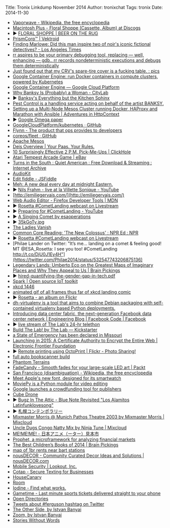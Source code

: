 Title:  Tronix Linkdump November 2014
Author: tronixchat
Tags:   tronix
Date:   2014-11-30

- [Vaporwave - Wikipedia, the free encyclopedia](https://en.wikipedia.org/wiki/Vaporwave)
- [Macintosh Plus - Floral Shoppe (Cassette, Album) at Discogs](http://www.discogs.com/Macintosh-Plus-Floral-Shoppe/release/3469351)
- <span class='embed_button'>&#9654;</span> [FLORAL SHOPPE | BEER ON THE RUG](http://beerontherug.bandcamp.com/album/floral-shoppe)
- [PrismCorp™ | Vektroid](http://vektroid.net)
- [Finding Marlowe: Did this man inspire two of noir's iconic fictional detectives?  - Los Angeles Times](http://graphics.latimes.com/finding-marlowe/)
- [rr aspires to be your primary debugging tool, replacing — well, enhancing — gdb.. rr records nondeterministic executions and debugs them deterministically](http://rr-project.org/)
- [Just found out that my CRV's spare-tire cover is a fucking table. : pics](https://pay.reddit.com/r/pics/comments/2lanwc/just_found_out_that_my_crvs_sparetire_cover_is_a/)
- [Google Container Engine: run Docker containers in compute clusters, powered by Kubernetes](http://googlecloudplatform.blogspot.com/2014/11/google-cloud-platform-live-introducing-container-engine-cloud-networking-and-much-more.html)
- [Google Container Engine — Google Cloud Platform](https://cloud.google.com/container-engine/)
- [Why Banksy Is (Probably) a Woman - CityLab](http://www.citylab.com/design/2014/11/why-banksy-is-probably-a-woman/382202/)
- <span class='embed_button'>&#9654;</span> [Banksy's Everything but the Kitchen Sphinx](http://cdn.theatlantic.com/assets/media/img/posts/2014/11/RTX14JYS/d90e28f0b.jpg)
- [Pest Control is a handling service acting on behalf of the artist BANKSY.](http://www.pestcontroloffice.com/)
- [Setting up a Multi-Node Mesos Cluster running Docker, HAProxy and Marathon with Ansible | Adventures in HttpContext](http://blog.michaelhamrah.com/2014/06/setting-up-a-multi-node-mesos-cluster-running-docker-haproxy-and-marathon-with-ansible/)
- <span class='embed_button'>&#9654;</span> [Google Omega paper](http://eurosys2013.tudos.org/wp-content/uploads/2013/paper/Schwarzkopf.pdf)
- [GoogleCloudPlatform/kubernetes · GitHub](https://github.com/GoogleCloudPlatform/kubernetes)
- [Flynn - The product that ops provides to developers](http://flynn.io)
- [coreos/fleet · GitHub](https://github.com/coreos/fleet)
- [Apache Mesos](http://mesos.apache.org/)
- [Deis Overview | Your Paas. Your Rules.](http://deis.io/overview/)
- [10 Surprisingly Effective 2 P.M. Pick-Me-Ups  | ClickHole](http://www.clickhole.com/article/10-surprisingly-effective-2-pm-pick-me-ups-1310)
- [Atari Tempest Arcade Game | eBay](http://www.ebay.com/itm/ATARI-TEMPEST-ARCADE-GAME-/181576830753?pt=LH_DefaultDomain_0&hash=item2a46d28f21)
- [Turns in the South : Quiet American : Free Download & Streaming : Internet Archive](https://archive.org/details/TurnsInTheSouth)
- [AudioKit](http://audiokit.io/)
- [Edit fiddle - JSFiddle](http://jsfiddle.net/thebeebs/NKtGM/1/)
- [Meh: A new deal every day at midnight Eastern.](https://meh.com/)
- <span class='embed_button'>&#9654;</span> [Nils Frahm - live at la Villette Sonique - YouTube](https://www.youtube.com/watch?v=kfwGay5MDto)
- [http://emiliegervais.com/](http://emiliegervais.com/)
- [Web Audio Editor - Firefox Developer Tools | MDN](https://developer.mozilla.org/en-US/docs/Tools/Web_Audio_Editor)
- <span class='embed_button'>&#9654;</span> [Rosetta #CometLanding webcast on Livestream](https://new.livestream.com/ESA/cometlanding)
- <span class='embed_button'>&#9654;</span> [Preparing for #CometLanding - YouTube](https://www.youtube.com/watch?v=AvkPFXdpOQQ)
- <span class='embed_button'>&#9654;</span> [A Singing Comet by esaoperations](https://soundcloud.com/esaops/a-singing-comet)
- <span class='embed_button'>&#9654;</span> [35kGoTy.jpg](https://i.imgur.com/35kGoTy.jpg)
- [The Ladies Vanish](http://thenewinquiry.com/essays/the-ladies-vanish/)
- [Common Core Reading: 'The New Colossus' : NPR Ed : NPR](http://www.npr.org/blogs/ed/2014/11/11/356357971/common-core-reading-the-new-colossus)
- <span class='embed_button'>&#9654;</span> [Rosetta #CometLanding webcast on Livestream](http://new.livestream.com/esa/cometlanding)
- [Philae Lander on Twitter: "It’s me… landing on a comet & feeling good! MT @ESA_Rosetta: I see you too!  #CometLanding http://t.co/DjU0J1Ey4H"](https://twitter.com/Philae2014/status/532547743206875136)
- [Legendary Lands: Umberto Eco on the Greatest Maps of Imaginary Places and Why They Appeal to Us  |  Brain Pickings](http://www.brainpickings.org/2014/02/17/legendary-lands-umberto-eco/)
- <span class='embed_button'>&#9654;</span> [hired-quantifying-the-gender-gap-in-tech.pdf](http://static.hired.com/reports/hired-quantifying-the-gender-gap-in-tech.pdf)
- [Spark | Open source IoT toolkit](https://www.spark.io/)
- [xkcd 1446](https://xkcd.com/1446/)
- [animated gif of all frames thus far of xkcd landing comic](http://www.tanyaharrisonofmars.com/philae.gif)
- <span class='embed_button'>&#9654;</span> [Rosetta - an album on Flickr](https://www.flickr.com/photos/europeanspaceagency/sets/72157638315605535/)
- [dh-virtualenv is a tool that aims to combine Debian packaging with self-contained virtualenv based Python deployments.](https://github.com/spotify/dh-virtualenv)
- [Introducing data center fabric,  the next-generation Facebook data center network | Engineering Blog | Facebook Code | Facebook](https://code.facebook.com/posts/360346274145943/introducing-data-center-fabric-the-next-generation-facebook-data-center-network)
- <span class='embed_button'>&#9654;</span> [live stream of The Lab's 24-hr telethon](https://www.youtube.com/watch?v=NlpjgTKbW_M)
- [Build The Lab! by The Lab — Kickstarter](https://www.kickstarter.com/projects/buildthelab/build-the-lab)
- [a State of Emergency has been declared in Missouri](http://governor.mo.gov/news/executive-orders/executive-order-14-14)
- [Launching in 2015: A Certificate Authority to Encrypt the Entire Web | Electronic Frontier Foundation](https://www.eff.org/deeplinks/2014/11/certificate-authority-encrypt-entire-web)
- <span class='embed_button'>&#9654;</span> [Remote printing using OctoPrint | Flickr - Photo Sharing!](https://www.flickr.com/photos/mangtronix/15636000090/)
- [full auto bookscanner build](http://www.diybookscanner.org/forum/viewtopic.php?f=14&t=2776)
- [Phantom Terrains](http://phantomterrains.com/)
- [FadeCandy - Smooth fades for your large-scale LED art | Packt](https://www.packtpub.com/books/content/fadecandy-for-large-scale-led-art)
- [San Francisco (disambiguation) - Wikipedia, the free encyclopedia](https://en.wikipedia.org/wiki/San_Francisco_%28typeface%29)
- [Meet Apple's new font, designed for its smartwatch](http://thenextweb.com/apple/2014/11/18/meet-apples-new-font-designed-watch/)
- [MoviePy is a Python module for video editing](https://zulko.github.io/moviepy/)
- [Google launches a crowdfunding tool for publishers](https://gigaom.com/2014/11/20/google-launches-contributor-a-crowdfunding-tool-for-publishers/)
- [Cube Drone](http://cube-drone.com/2014_11_16-99_Ingenuity.html)
- <span class='embed_button'>&#9654;</span> [Bugz In The Attic - Blue Note Revisited "Los Alamitos Latinfunklovesong"](https://www.youtube.com/watch?v=L1rQSrTGSPA)
- <span class='embed_button'>&#9654;</span> [札幌コンテンポラリー](https://beerontherug.bandcamp.com/album/-)
- [Mixmaster Morris @ Munich Pathos Theatre 2003 by Mixmaster Morris | Mixcloud](http://www.mixcloud.com/mixmastermorris/mixmaster-morris-munich-pathos-theatre-2003/)
- [Uncle Dugs Congo Natty Mix by Ninja Tune | Mixcloud](http://www.mixcloud.com/ninjatune/uncle-dugs-congo-natty-mix/)
- [ME!ME!ME! - 日本アニメ（ーター）見本市](http://animatorexpo.com/mememe/)
- [ Prophet, a microframework for analyzing financial markets](http://blog.michaelsu.io/announcing-prophet/)
- [The Best Children’s Books of 2014  |  Brain Pickings](http://www.brainpickings.org/2014/11/18/best-childrens-books-2014/)
- [map of 1br rents near bart stations](http://blog.onradpad.com/renting-a-1-bedroom-apartment-near-bart-in-san-francisco/)
- [nousDECOR - Community Curated Decor Ideas and Solutions | nousDECOR.com](http://www.nousdecor.com)
- [Mobile Security | Lookout, Inc.](https://www.lookout.com)
- [Cotap - Secure Texting for Businesses](https://www.cotap.com)
- [HouseCanary](http://www.housecanary.com)
- [Room](https://room.co)
- [Iodine - Find what works.](http://www.iodine.com)
- [Gametime - Last minute sports tickets delivered straight to your phone](http://www.gametime.co)
- [Open Directories](http://www.reddit.com/r/opendirectories)
- [Tweets about #ferguson hashtag on Twitter](https://twitter.com/hashtag/ferguson)
- [The Other Side, by Istvan Banyai](https://openlibrary.org/works/OL2910894W/The_other_side)
- [Zoom, by Istvan Banyai](https://openlibrary.org/books/OL1107897M/Zoom)
- [Stories Without Words](https://openlibrary.org/subjects/stories_without_words)
